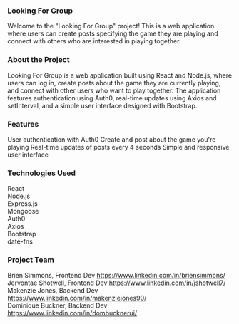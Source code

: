 ### Looking For Group

Welcome to the "Looking For Group" project! This is a web application where users can create posts specifying the game they are playing and connect with others who are interested in playing together.

### About the Project

Looking For Group is a web application built using React and Node.js, where users can log in, create posts about the game they are currently playing, and connect with other users who want to play together. The application features authentication using Auth0, real-time updates using Axios and setInterval, and a simple user interface designed with Bootstrap.

### Features

User authentication with Auth0
Create and post about the game you're playing
Real-time updates of posts every 4 seconds
Simple and responsive user interface

### Technologies Used

React\
Node.js\
Express.js\
Mongoose\
Auth0\
Axios\
Bootstrap\
date-fns

### Project Team
Brien Simmons, Frontend Dev https://www.linkedin.com/in/briensimmons/ \
Jervontae Shotwell, Frontend Dev https://www.linkedin.com/in/jshotwell7/ \
Makenzie Jones, Backend Dev https://www.linkedin.com/in/makenziejones90/ \
Dominique Buckner, Backend Dev https://www.linkedin.com/in/dombucknerui/
